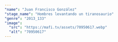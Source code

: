 ```yaml
---
"name": "Juan Francisco González"
"stage_name": "Hombres levantando un tiranosaurio"
"genre": "2013_133"
"image":
  "src": "https://mafi.tv/assets/70950617.webp"
  "alt": "70950617"
---
```

